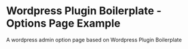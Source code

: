 # Wordpress Plugin Boilerplate - Options Page Example

A wordpress admin option page based on Wordpress Plugin Boilerplate
